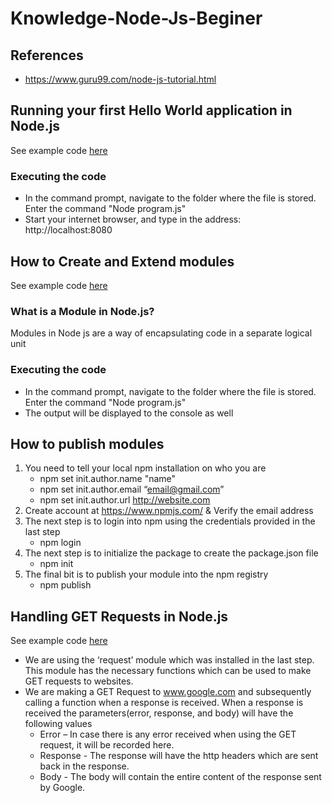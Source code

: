 # Knowledge-Node-Js-Beginer

## References
- https://www.guru99.com/node-js-tutorial.html

## Running your first Hello World application in Node.js

See example code [here](001-HelloWorld/Program.js)

### Executing the code

- In the command prompt, navigate to the folder where the file is stored. Enter the command "Node program.js"
- Start your internet browser, and type in the address: http://localhost:8080

## How to Create and Extend modules

See example code [here](002-Module/Program.js)

### What is a Module in Node.js?

Modules in Node js are a way of encapsulating code in a separate logical unit

### Executing the code

- In the command prompt, navigate to the folder where the file is stored. Enter the command "Node program.js"
- The output will be displayed to the console as well 

## How to publish modules

1. You need to tell your local npm installation on who you are
    + npm set init.author.name "name"
    + npm set init.author.email “email@gmail.com”
    + npm set init.author.url http://website.com
2. Create account at https://www.npmjs.com/ & Verify the email address
3. The next step is to login into npm using the credentials provided in the last step
    + npm login
4. The next step is to initialize the package to create the package.json file
    + npm init
5. The final bit is to publish your module into the npm registry
    + npm publish

## Handling GET Requests in Node.js

See example code [here](004-GetRequest/Program.js)

- We are using the ‘request’ module which was installed in the last step. This module has the necessary functions which can be used to make GET requests to websites.
- We are making a GET Request to www.google.com and subsequently calling a function when a response is received. When a response is received the parameters(error, response, and body) will have the following values
    - Error – In case there is any error received when using the GET request, it will be recorded here.
    - Response - The response will have the http headers which are sent back in the response.
    - Body - The body will contain the entire content of the response sent by Google.